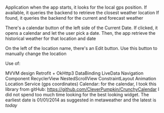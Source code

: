 Application
when the app starts, it looks for the local gps position.
If available, it queries the backend to retrieve the closest weather location
If found, it queries the backend for the current and forecast weather

There's a calendar button of the left side of the Current Date.
If clicked, it opens a calendar and let the user pick a date.
Then, the app retrieve the historical weather for that location and date

On the left of the location name, there's an Edit button.
Use this button to manually change the location


Use of:

MVVM design
Retrofit + OkHttp3
DataBinding
LiveData
Navigation Component
RecyclerView
NestedScrollView
ConstraintLayout
Animation
Location Service (gps coordinates)
Calendar:
    for the calendar, I took this library from gitHub:
    https://github.com/CleverPumpkin/CrunchyCalendar
    I did not spend too much time looking for the best looking widget.
    The earliest date is 01/01/2014 as suggested in metaweather and the latest is _today_
